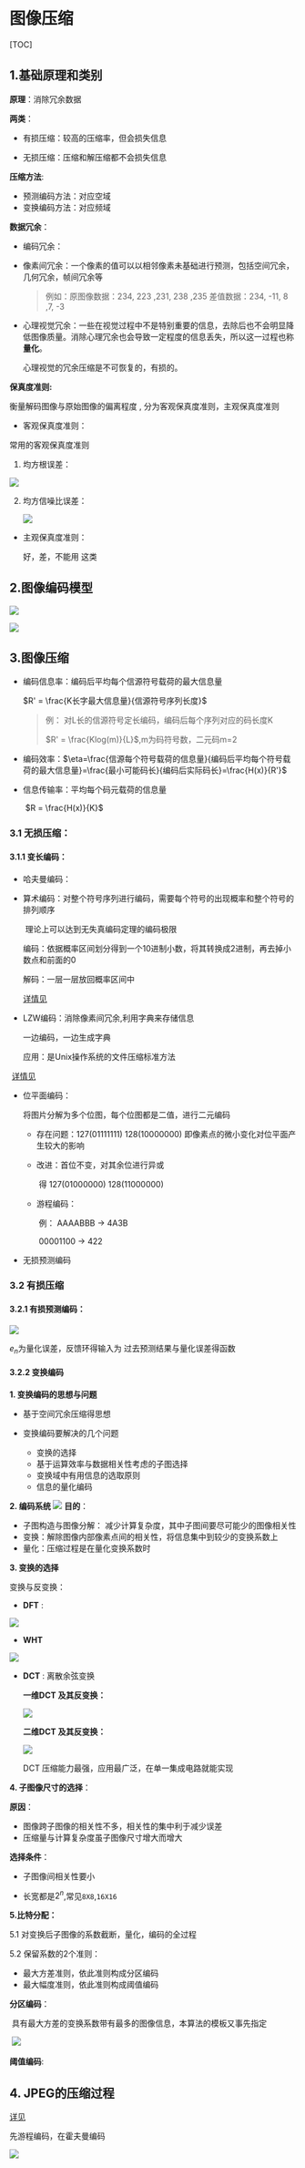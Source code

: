 # 图像压缩

[TOC]

## 1.基础原理和类别

**原理**：消除冗余数据

**两类**：

- 有损压缩：较高的压缩率，但会损失信息

- 无损压缩：压缩和解压缩都不会损失信息

**压缩方法**:

- 预测编码方法：对应空域
- 变换编码方法：对应频域

**数据冗余**：

- 编码冗余：

- 像素间冗余：一个像素的值可以以相邻像素未基础进行预测，包括空间冗余，几何冗余，帧间冗余等

  > 例如：原图像数据：234, 223 ,231, 238 ,235
  > 		    差值数据：234, -11, 8 ,7, -3

- 心理视觉冗余：一些在视觉过程中不是特别重要的信息，去除后也不会明显降低图像质量。消除心理冗余也会导致一定程度的信息丢失，所以这一过程也称**量化**。

  心理视觉的冗余压缩是不可恢复的，有损的。

**保真度准则:**

衡量解码图像与原始图像的偏离程度 , 分为客观保真度准则，主观保真度准则 

- 客观保真度准则：

常用的客观保真度准则

1. 均方根误差：

![](./pics/均方根误差公式.png)

2. 均方信噪比误差：

   ![](./pics/均方信噪比误差公式.png)

   

- 主观保真度准则：

  好，差，不能用  这类

## 2.图像编码模型

![](./pics/图像编码模型.png)

![](./pics/图像编码模型2.png)

## 3.图像压缩

- 编码信息率：编码后平均每个信源符号载荷的最大信息量

  $R' = \frac{K长字最大信息量}{信源符号序列长度}$

  > 例： 对L长的信源符号定长编码，编码后每个序列对应的码长度K
  >
  > $R' = \frac{Klog(m)}{L}$,m为码符号数，二元码m=2

- 编码效率：$\eta=\frac{信源每个符号载荷的信息量}{编码后平均每个符号载荷的最大信息量}=\frac{最小可能码长}{编码后实际码长}=\frac{H(x)}{R'}$

- 信息传输率：平均每个码元载荷的信息量

  ​	$R = \frac{H(x)}{K}$

###  3.1 无损压缩：

####  3.1.1 变长编码：

- 哈夫曼编码：

- 算术编码：对整个符号序列进行编码，需要每个符号的出现概率和整个符号的排列顺序

  ​					理论上可以达到无失真编码定理的编码极限

  编码：依据概率区间划分得到一个10进制小数，将其转换成2进制，再去掉小数点和前面的0

  解码：一层一层放回概率区间中

  [详情见](https://blog.csdn.net/qq_36752072/article/details/77986159)
  
- LZW编码：消除像素间冗余,利用字典来存储信息
  
  一边编码，一边生成字典
  
  应用：是Unix操作系统的文件压缩标准方法

​       [详情见](https://segmentfault.com/a/1190000011425787)

- 位平面编码：

  将图片分解为多个位图，每个位图都是二值，进行二元编码

  - 存在问题：127(01111111)    128(10000000) 即像素点的微小变化对位平面产生较大的影响

  - 改进：首位不变，对其余位进行异或

    ​			得 127(01000000)    128(11000000)

  - 游程编码：

    ​    例： AAAABBB -> 4A3B     

    ​			00001100  ->  422

- 无损预测编码

### 3.2 有损压缩

#### 3.2.1 有损预测编码：

![](./pics/有损预测编码.png)

$e_n$为量化误差，反馈环得输入为 过去预测结果与量化误差得函数

#### 3.2.2 变换编码

**1. 变换编码的思想与问题**

- 基于空间冗余压缩得思想

- 变换编码要解决的几个问题
  - 变换的选择
  - 基于运算效率与数据相关性考虑的子图选择
  - 变换域中有用信息的选取原则
  - 信息的量化编码

**2. 编码系统**
![](./pics/变换编码系统.png)
**目的**：

- 子图构造与图像分解：
	减少计算复杂度，其中子图间要尽可能少的图像相关性
- 变换：解除图像内部像素点间的相关性，将信息集中到较少的变换系数上
- 量化：压缩过程是在量化变换系数时

**3. 变换的选择**

变换与反变换：

- **DFT**  : 

![](./pics/DFT.png)

- **WHT**

![](./pics/WHT.png)

- **DCT** : 离散余弦变换

  **一维DCT 及其反变换：**

  ![](./pics/一维DCT.png)
  
  **二维DCT 及其反变换：**

  ![](./pics/二维DCT.png)
  
  
  
  DCT 压缩能力最强，应用最广泛，在单一集成电路就能实现

**4. 子图像尺寸的选择**：

**原因**：

- 图像跨子图像的相关性不多，相关性的集中利于减少误差
- 压缩量与计算复杂度虽子图像尺寸增大而增大

**选择条件**：

- 子图像间相关性要小

- 长宽都是$2^n$,常见`8X8`,`16X16`

**5.比特分配：**

5.1 对变换后子图像的系数截断，量化，编码的全过程

5.2 保留系数的2个准则：

* 最大方差准则，依此准则构成分区编码
* 最大幅度准则，依此准则构成阈值编码

**分区编码**：

​			具有最大方差的变换系数带有最多的图像信息，本算法的模板又事先指定

​		![](./pics/分区编码.png)

**阈值编码**:


## 4.  JPEG的压缩过程

[详见](https://www.cnblogs.com/Arvin-JIN/p/9133745.html)

先游程编码，在霍夫曼编码

![](./pics/JPEG.jpg)



